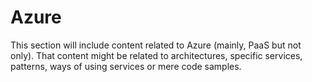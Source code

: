 # Azure

This section will include content related to Azure (mainly, PaaS but not only).
That content might be related to architectures, specific services, patterns, ways of using services or mere code samples.

